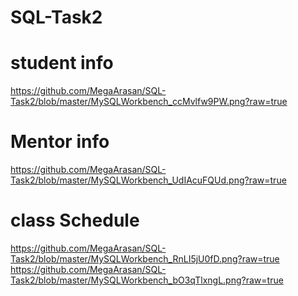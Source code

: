 # SQL-Task2
# student info
https://github.com/MegaArasan/SQL-Task2/blob/master/MySQLWorkbench_ccMvlfw9PW.png?raw=true
# Mentor info
https://github.com/MegaArasan/SQL-Task2/blob/master/MySQLWorkbench_UdIAcuFQUd.png?raw=true
# class Schedule
https://github.com/MegaArasan/SQL-Task2/blob/master/MySQLWorkbench_RnLI5jU0fD.png?raw=true
https://github.com/MegaArasan/SQL-Task2/blob/master/MySQLWorkbench_bO3qTlxngL.png?raw=true
